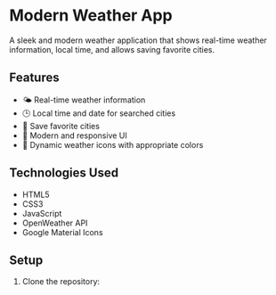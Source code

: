 # Modern Weather App

A sleek and modern weather application that shows real-time weather information, local time, and allows saving favorite cities.

## Features

- 🌤️ Real-time weather information
- 🕒 Local time and date for searched cities
- 💾 Save favorite cities
- 🎨 Modern and responsive UI
- 🌈 Dynamic weather icons with appropriate colors

## Technologies Used

- HTML5
- CSS3
- JavaScript
- OpenWeather API
- Google Material Icons



## Setup

1. Clone the repository:
